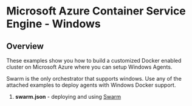 # Microsoft Azure Container Service Engine - Windows

## Overview

These examples show you how to build a customized Docker enabled cluster on Microsoft Azure where you can setup Windows Agents.

Swarm is the only orchestrator that supports windows.  Use any of the attached examples to deploy agents with Windows Docker support.

1. **swarm.json** - deploying and using [Swarm](../../docs/swarm.md) 